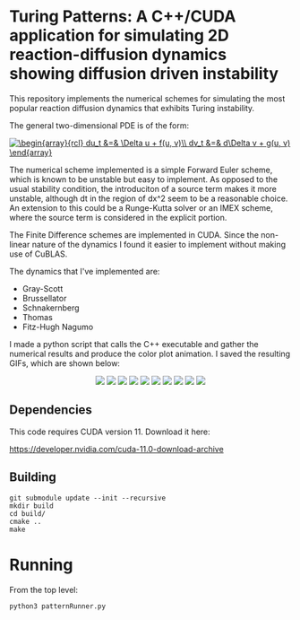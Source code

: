 # Turing Patterns: A C++/CUDA application for simulating 2D reaction-diffusion dynamics showing diffusion driven instability

This repository implements the numerical schemes for simulating the most popular reaction diffusion dynamics that exhibits Turing instability. 

The general two-dimensional PDE is of the form:

<a href="https://www.codecogs.com/eqnedit.php?latex=\begin{array}{rcl}&space;du_t&space;&=&&space;\Delta&space;u&space;&plus;&space;f(u,&space;v)\\&space;dv_t&space;&=&&space;d\Delta&space;v&space;&plus;&space;g(u,&space;v)&space;\end{array}" target="_blank"><img src="https://latex.codecogs.com/gif.latex?\begin{array}{rcl}&space;du_t&space;&=&&space;\Delta&space;u&space;&plus;&space;f(u,&space;v)\\&space;dv_t&space;&=&&space;d\Delta&space;v&space;&plus;&space;g(u,&space;v)&space;\end{array}" title="\begin{array}{rcl} du_t &=& \Delta u + f(u, v)\\ dv_t &=& d\Delta v + g(u, v) \end{array}" /></a>

The numerical scheme implemented is a simple Forward Euler scheme, which is known to be unstable but easy to implement. As opposed to the usual stability condition, the introduciton of a source term makes it more unstable, although dt in the region of dx^2 seem to be a reasonable choice. An extension to this could be a Runge-Kutta solver or an IMEX scheme, where the source term is considered in the explicit portion.

The Finite Difference schemes are implemented in CUDA. Since the non-linear nature of the dynamics I found it easier to implement without making use of CuBLAS.

The dynamics that I've implemented are:
- Gray-Scott
- Brussellator
- Schnakernberg
- Thomas
- Fitz-Hugh Nagumo

I made a python script that calls the C++ executable and gather the numerical results and produce the color plot animation. I saved the resulting GIFs, which are shown below:

<p align="center">
  <img src="https://raw.githubusercontent.com/pmontalb/TuringPatterns/master/bacteria_compressed.gif">
  <img src="https://raw.githubusercontent.com/pmontalb/TuringPatterns/master/bacteria2_compressed.gif">
  <img src="https://raw.githubusercontent.com/pmontalb/TuringPatterns/master/br_stripes_compressed.gif">
  <img src="https://raw.githubusercontent.com/pmontalb/TuringPatterns/master/coral_compressed.gif">
  <img src="https://raw.githubusercontent.com/pmontalb/TuringPatterns/master/coral2_compressed.gif">
  <img src="https://raw.githubusercontent.com/pmontalb/TuringPatterns/master/coral3_compressed.gif">
  <img src="https://raw.githubusercontent.com/pmontalb/TuringPatterns/master/fhn_compressed.gif">
  <img src="https://raw.githubusercontent.com/pmontalb/TuringPatterns/master/fhnb_compressed.gif">
  <img src="https://raw.githubusercontent.com/pmontalb/TuringPatterns/master/lines_compressed.gif">
  <img src="https://raw.githubusercontent.com/pmontalb/TuringPatterns/master/schnakenberg_compressed.gif">
</p>

## Dependencies

This code requires CUDA version 11. Download it here:

https://developer.nvidia.com/cuda-11.0-download-archive


## Building

```
git submodule update --init --recursive
mkdir build
cd build/
cmake ..
make

```

# Running

From the top level:

```
python3 patternRunner.py
```
